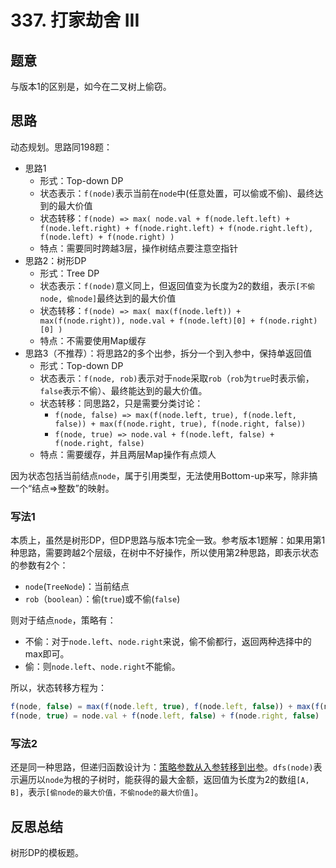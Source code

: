 # 337. 打家劫舍 III

## 题意

与版本1的区别是，如今在二叉树上偷窃。

## 思路

动态规划。思路同198题：

- 思路1
  - 形式：Top-down DP
  - 状态表示：`f(node)`表示当前在`node`中(任意处置，可以偷或不偷)、最终达到的最大价值
  - 状态转移：`f(node) => max( node.val + f(node.left.left) + f(node.left.right) + f(node.right.left) + f(node.right.left), f(node.left) + f(node.right) )`
  - 特点：需要同时跨越3层，操作树结点要注意空指针
- 思路2：树形DP
  - 形式：Tree DP
  - 状态表示：`f(node)`意义同上，但返回值变为长度为2的数组，表示`[不偷node, 偷node]`最终达到的最大价值
  - 状态转移：`f(node) => max( max(f(node.left)) + max(f(node.right)), node.val + f(node.left)[0] + f(node.right)[0] )`
  - 特点：不需要使用Map缓存
- 思路3（不推荐）：将思路2的多个出参，拆分一个到入参中，保持单返回值
  - 形式：Top-down DP
  - 状态表示：`f(node, rob)`表示对于`node`采取`rob`（`rob`为`true`时表示偷，`false`表示不偷）、最终能达到的最大价值。
  - 状态转移：同思路2，只是需要分类讨论：
    - `f(node, false) => max(f(node.left, true), f(node.left, false)) + max(f(node.right, true), f(node.right, false))`
    - `f(node, true) => node.val + f(node.left, false) + f(node.right, false)`
  - 特点：需要缓存，并且两层Map操作有点烦人

因为状态包括当前结点`node`，属于引用类型，无法使用Bottom-up来写，除非搞一个“结点=>整数”的映射。

### 写法1

本质上，虽然是树形DP，但DP思路与版本1完全一致。参考版本1题解：如果用第1种思路，需要跨越2个层级，在树中不好操作，所以使用第2种思路，即表示状态的参数有2个：

- `node`(`TreeNode`)：当前结点
- `rob`（`boolean`）：偷(`true`)或不偷(`false`)

则对于结点`node`，策略有：

- 不偷：对于`node.left`、`node.right`来说，偷不偷都行，返回两种选择中的max即可。
- 偷：则`node.left`、`node.right`不能偷。

所以，状态转移方程为：

```js
f(node, false) = max(f(node.left, true), f(node.left, false)) + max(f(node.right, true), f(node.right, false))
f(node, true) = node.val + f(node.left, false) + f(node.right, false)
```

### 写法2

还是同一种思路，但递归函数设计为：<u>策略参数从入参转移到出参</u>。`dfs(node)`表示遍历以`node`为根的子树时，能获得的最大金额，返回值为长度为2的数组`[A, B]`，表示`[偷node的最大价值，不偷node的最大价值]`。

## 反思总结

树形DP的模板题。
